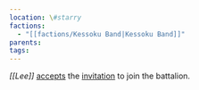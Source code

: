 ```yaml
---
location: \#starry
factions:
  - "[[factions/Kessoku Band|Kessoku Band]]"
parents: 
tags:
---
```

*[[Lee]]* [accepts](https://discord.com/channels/1093664259273130084/1093664259273130087/1131582109996302346) the [invitation](https://discord.com/channels/1093664259273130084/1093664259273130087/1131582048897875978) to join the battalion.
